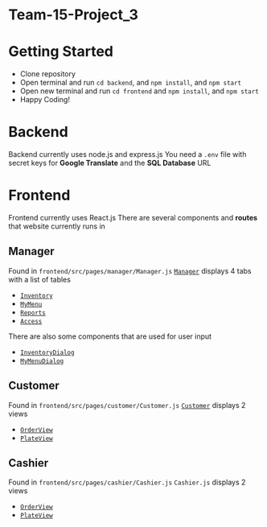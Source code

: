 # Team-15-Project_3


# Getting Started
- Clone repository
- Open terminal and run `cd backend`, and `npm install`, and `npm start`
- Open new terminal and run `cd frontend` and `npm install`, and `npm start`
- Happy Coding!

# Backend
Backend currently uses node.js and express.js
You need a `.env` file with secret keys for **Google Translate** and the **SQL Database** URL

# Frontend
Frontend currently uses React.js 
There are several components and **routes** that website currently runs in 

## Manager
Found in `frontend/src/pages/manager/Manager.js`
[`Manager`](./OtherPages/Manager.md) displays 4 tabs with a list of tables
  - [`Inventory`](./OtherPages/Inventory.md)
  - [`MyMenu`](./OtherPages/MyMenu.md)
  - [`Reports`](./OtherPages/Reports.md)
  - [`Access`](./OtherPages/Access.md)

There are also some components that are used for user input
  - [`InventoryDialog`](./OtherPages/InventoryDialog.md)
  - [`MyMenuDialog`](./OtherPages/MyMenuDialog.md)
  
## Customer
Found in `frontend/src/pages/customer/Customer.js`
[`Customer`](./OtherPages/Customer.md) displays 2 views
  - [`OrderView`](./OtherPages/OrderView.md)
  - [`PlateView`](./OtherPages/PlateView.md)

## Cashier 
Found in `frontend/src/pages/cashier/Cashier.js`
`Cashier.js` displays 2 views
  - [`OrderView`](./OtherPages/OrderView.md)
  - [`PlateView`](./OtherPages/PlateView.md)
